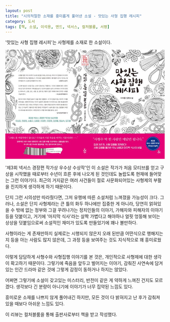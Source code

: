 ```yaml
---
layout: post
title: "시의적절한 소재를 흥미롭게 풀어낸 소설 - 맛있는 사형 집행 레시피"
category: 도서
tags: [책, 소설, 이석용, 앤드, 넥서스, 컬처블룸, 서평]
---
```


'맛있는 사형 집행 레시피'는
사형제를 소재로 한 소설이다.

![표지](/images/delicious-execution-recipe-book-h480.jpg)

'제3회 넥서스 경장편 작가상 우수상 수상작'인 이 소설은
작가가 처음 모티브를 얻고 구상을 시작했을 때로부터
수년이 흐른 후에 나오게 된 것인데도
놀랍도록 현재에 들어맞는 그런 이야기다.
최근의 거지같은 여러 사건들이 절로 사문화되어있는 사형제의 부활을 진지하게 생각하게 하기 때문이다.

단지 그런 시의성만 따라줬다면,
그저 유행에 따른 소설처럼 느껴졌을 가능성이 크다.
그러나, 소설은 단지 사형제라는 큰 틀의 화두 하나에만 집중한 게 아니라,
당연히 얽혀있을 수 밖에 없는 정부와 그걸 꾸려나가는 정치인들의 이야기,
가해자와 피해자의 이야기 등을 덧붙이고,
거기에 '마지막 식사'라는 살짝 가볍다고 해야하나 얼핏 엉뚱해 보이는 상상을 덧붙임으로써
소설적인 재미가 있도록 만들었기에 꽤나 볼만하다.

사형이라는 게 존재만하지 실제로는 시행되지 않은지 오래 된만큼 
어떤식으로 행해지는지 등을 아는 사람도 많지 않은데,
그 과정 등을 보여주는 것도 지식적으로 꽤 흥미로웠다.

이렇게 담담하게 사형수와 사형집행 이야기를 본 것은,
개인적으로 사형제에 대한 생각이 확고하기 때문이다.
그렇기에 죽음을 앞두고 벌어지는 이야기,
감춰진 사연속에 담겨있는 인간 드라마 같은 것에
그렇게 감정이 동하거나 하지는 않았다.

어쩌면 그렇기에 소설이 갖고있는 미스터리, 반전미 같은 게 약하게 느껴진 건지도 모르겠다.
생각보다 긴 분량이 아니기에 이야기가 너무 집약된 느낌도 있다.

흥미로운 소재를 나쁘지 않게 풀어내긴 하지만,
모든 것이 다 밝혀지고 난 후가 감춰져 있을 때보다 아쉬운 느낌도 있다.



<div class="im im-info">
이 리뷰는 컬처블룸을 통해 출판사로부터 책을 받고 작성했다.
</div>
